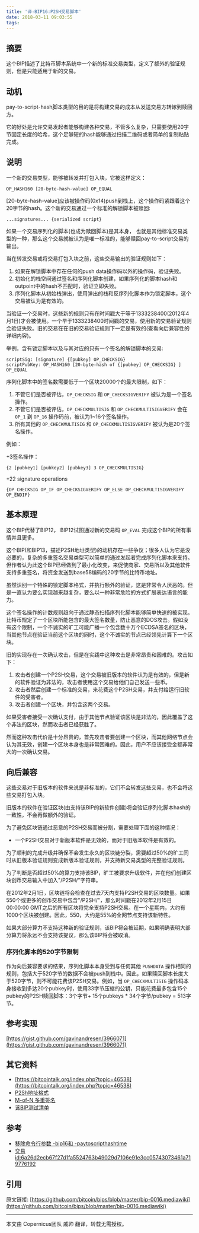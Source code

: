 ```yaml
---
title: '译-BIP16:P2SH交易脚本'
date: 2018-03-11 09:03:55
tags:
---
```


## 摘要

这个BIP描述了比特币脚本系统中一个新的标准交易类型，定义了额外的验证规则，但是只能适用于新的交易。

## 动机

pay-to-script-hash脚本类型的目的是将构建交易的成本从发送交易方转嫁到赎回方。

它的好处是允许交易发起者能够构建各种交易，不管多么复杂，只需要使用20字节固定长度的哈希，这个足够短的hash能够通过扫描二维码或者简单的复制粘贴完成。

## 说明

一个新的交易类型，能够被转发并打包入块，它被这样定义：

```
OP_HASH160 [20-byte-hash-value] OP_EQUAL
```

[20-byte-hash-value]应该被操作码(0x14)push到栈上，这个操作码紧跟着这个20字节的hash。这个新的交易通过一个标准的解锁脚本被赎回:

```
...signatures... {serialized script}
```

如果一个交易序列化的脚本(也成为赎回脚本)是其本身， 也就是其他标准交易类型的一种，那么这个交易就被认为是唯一标准的，能够赎回pay-to-script交易的输出。

当在转发交易或将交易打包入块之前，这些交易输出的验证规则如下：

1. 如果在解锁脚本中存在任何的push data操作码以外的操作码，验证失败。
2. 初始化的栈空间通过签名和序列化脚本创建，如果序列化的脚本hash和outpoint中的hash不匹配时，验证立即失败。
3. 序列化脚本从初始栈弹出，使用弹出的栈和反序列化脚本作为锁定脚本，这个交易被认为是有效的。

当验证一个交易时，这些新的规则只有在时间戳大于等于1333238400(2012年4月1日)才会被使用。一个早于1333238400时间戳的交易，使用新的交易验证规则会验证失败。旧的交易在在旧的交易验证规则下一定是有效的(查看向后兼容性的详细内容)。

举例，含有锁定脚本以及与其对应的只有一个签名的解锁脚本的交易:

```
scriptSig: [signature] {[pubkey] OP_CHECKSIG}
scriptPubKey: OP_HASH160 [20-byte-hash of {[pubkey] OP_CHECKSIG} ] OP_EQUAL
```

序列化脚本中的签名数需要低于一个区块20000个的最大限制，如下：

1. 不管它们是否被评估，`OP_CHECKSIG` 和 `OP_CHECKSIGVERIFY` 被认为是一个签名操作。
2. 不管它们是否被评估，`OP_CHECKMULTISIG` 和 `OP_CHECKMULTISIGVERIFY` 会在 `OP_1` 到 `OP_16` 操作码前，被认为1~16个签名操作。
3. 所有其他的 `OP_CHECKMULTISIG` 和 `OP_CHECKMULTISIGVERIFY` 被认为是20个签名操作。

例如：

+3签名操作：

```
{2 [pubkey1] [pubkey2] [pubkey3] 3 OP_CHECKMULTISIG}
```

+22 signature operations

```
{OP_CHECKSIG OP_IF OP_CHECKSIGVERIFY OP_ELSE OP_CHECKMULTISIGVERIFY OP_ENDIF}
```

## 基本原理

这个BIP代替了BIP12， BIP12试图通过新的交易码 `OP_EVAL` 完成这个BIP的所有事情并且更多。

这个BIP(和BIP13，描述P2SH地址类型)的动机存在一些争议；很多人认为它是没必要的，复杂的多重签名交易类型可以简单的通过发起者完成序列化脚本来支持。但作者认为此这个BIP已经做到了最小化改变，来促使商家、交易所以及其他软件支持多重签名，将资金发送到base58编码的20字节的比特币地址。

虽然识别一个特殊的锁定脚本格式，并执行额外的验证，这是非常令人厌恶的。但是一直认为要么实现越来越复杂，要么以一种非常危险的方式扩展表达语言的能力。

这个签名操作的计数规则趋向于通过静态扫描序列化脚本能够简单快速的被实现。比特币规定了一个区块所能包含的最大签名数量，防止恶意的DOS攻击。假如没有这个限制，一个不诚实的旷工可能广播一个包含数十万个ECDSA签名的区块，当其他节点在验证当前这个区块的同时，这个不诚实的节点已经领先计算下一个区块。

旧的实现存在一次确认攻击，但是在实践中这种攻击是非常昂贵和困难的。攻击如下：

1. 攻击者创建一个P2SH交易，这个交易被旧版本的软件认为是有效的，但是新的软件验证为非法的，攻击者使用这个交易给他们自己发送一些币。
2. 攻击者然后创建一个标准的交易，来花费这个P2SH交易，并支付给运行旧软件的受害者。
3. 攻击者创建一个区块，并包含这两个交易。

如果受害者接受一次确认支付，由于其他节点验证该区块是非法的，因此覆盖了这个非法的区块，然而攻击者已经获胜了。

然而这种攻击代价是十分昂贵的，首先攻击者要创建一个区块，而其他网络节点会认为其无效，创建一个区块本身也是非常困难的。因此，用户不应该接受金额非常大的一次确认交易。

## 向后兼容

这些交易对于旧版本的软件来说是非标准的，它们不会转发这些交易，也不会将这些交易打包入块。

旧版本的软件在验证区块(由支持该BIP的新软件创建)将会验证序列化脚本hash的一致性，不会再做额外的验证。

为了避免区块链通过恶意的P2SH交易而被分割，需要处理下面的这种情况：

- 一个P2SH交易对于新版本软件是无效的，而对于旧版本软件是有效的。

为了顺利的完成升级并确保不会发生永久的区块链分裂，需要超过50%的旷工同时从旧版本验证规则变成新版本验证规则，并支持新交易类型的完整验证规则。

为了判断是否超过50%的算力支持该BIP，旷工被要求升级软件，并在他们创建区块创币交易输入中加入"/P2SH/"字符串。

在2012年2月1日，区块链将会检查在过去7天内支持P2SH交易的区块数量。如果550个或更多的创币交易中包含"/P2SH/"，那么时间戳在2012年2月15日00:00:00 GMT之后的所有区块将完全支持P2SH交易。在一个星期内，大约有1000个区块被创建。因此，550，大约是55%的全网节点支持该新特性。

如果大部分算力不支持这种新的验证规则，该BIP将会被延期，如果明确表明大部分算力将永远不会支持该提议，那么该BIP将会被取消。

### 序列化脚本的520字节限制

作为向后兼容要求的结果，序列化脚本本身受到与任何其他 `PUSHDATA` 操作相同的规则，包括大于520字节的数据不会被push到栈中。因此，如果赎回脚本长度大于520字节，则不可能花费该P2SH交易。例如，当 `OP_CHECKMULTISIG` 操作码本身接收到多达20个pubkey时，使用33字节压缩的公钥，只能花费最多包含15个pubkey的P2SH赎回脚本：3个字节+ 15个pubkeys * 34个字节/pubkey = 513字节。


## 参考实现

[https://gist.github.com/gavinandresen/3966071](https://gist.github.com/gavinandresen/3966071)

## 其它资料

- [https://bitcointalk.org/index.php?topic=46538](https://bitcointalk.org/index.php?topic=46538)
- [P2Sh地址格式](https://bitcointalk.org/index.php?topic=46538)
- [M-of-N 多重签名](https://github.com/bitcoin/bips/blob/master/bip-0011.mediawiki)
- [该BIP测试清单](https://github.com/bitcoin/bips/blob/master/bip-0016/qa.mediawiki)

## 参考

- [移除命令行参数 -bip16和 -paytoscripthashtime](https://github.com/bitcoin/bitcoin/commit/8f188ece3c82c4cf5d52a3363e7643c23169c0ff)
- [交易id:6a26d2ecb67f27d1fa5524763b49029d7106e91e3cc05743073461a719776192](http://blockexplorer.com/tx/6a26d2ecb67f27d1fa5524763b49029d7106e91e3cc05743073461a719776192)

## 引用

原文链接: [https://github.com/bitcoin/bips/blob/master/bip-0016.mediawiki](https://github.com/bitcoin/bips/blob/master/bip-0016.mediawiki)

***

本文由 Copernicus团队 戚帅 翻译，转载无需授权。


